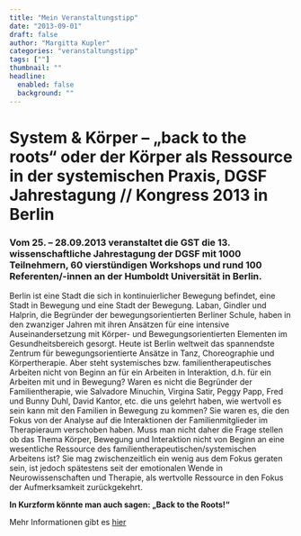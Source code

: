 ```yaml
---
title: "Mein Veranstaltungstipp"
date: "2013-09-01"
draft: false
author: "Margitta Kupler"
categories: "veranstaltungstipp"
tags: [""]
thumbnail: ""
headline:
  enabled: false
  background: ""
---
```


# System & Körper – „back to the roots“ oder der Körper als Ressource in der systemischen Praxis, DGSF Jahrestagung // Kongress 2013 in Berlin

### Vom 25. – 28.09.2013 veranstaltet die GST die 13. wissenschaftliche Jahrestagung der DGSF mit 1000 Teilnehmern, 60 vierstündigen Workshops und rund 100 Referenten/-innen an der Humboldt Universität in Berlin.

<!--more-->

Berlin ist eine Stadt die sich in kontinuierlicher Bewegung befindet, eine
Stadt in Bewegung und eine Stadt der Bewegung. Laban, Gindler und Halprin, die
Begründer der bewegungsorientierten Berliner Schule, haben in den zwanziger
Jahren mit ihren Ansätzen für eine intensive Auseinandersetzung mit Körper-
und Bewegungsorientierten Elementen im Gesundheitsbereich gesorgt. Heute ist
Berlin weltweit das spannendste Zentrum für bewegungsorientierte Ansätze in
Tanz, Choreographie und Körpertherapie. Aber steht systemisches bzw.
familientherapeutisches Arbeiten nicht von Beginn an für ein Arbeiten in
Interaktion, d.h. für ein Arbeiten mit und in Bewegung? Waren es nicht die
Begründer der Familientherapie, wie Salvadore Minuchin, Virgina Satir, Peggy
Papp, Fred und Bunny Duhl, David Kantor, etc. die uns gelehrt haben, wie
wertvoll es sein kann mit den Familien in Bewegung zu kommen? Sie waren es,
die den Fokus von der Analyse auf die Interaktionen der Familienmitglieder im
Therapieraum verschoben haben. Muss man nicht daher die Frage stellen ob das
Thema Körper, Bewegung und Interaktion nicht von Beginn an eine wesentliche
Ressource des familientherapeutischen/systemischen Arbeitens ist? Sie mag
zwischenzeitlich ein wenig aus dem Fokus geraten sein, ist jedoch spätestens
seit der emotionalen Wende in Neurowissenschaften und Therapie, als wertvolle
Ressource in den Fokus der Aufmerksamkeit zurückgekehrt.

**In Kurzform könnte man auch sagen: „Back to the Roots!“**

Mehr Informationen gibt es
[hier](https://www.gstb.org/index.php/termine/termine/dgsf-kongress-2013
"DGSF-Kongress")


